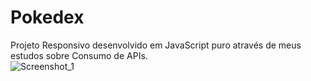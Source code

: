 # Pokedex
Projeto Responsivo desenvolvido em JavaScript puro através de meus estudos sobre Consumo de APIs.
<br>
![Screenshot_1](https://user-images.githubusercontent.com/89175716/210280886-198c7d5d-3d04-44df-b440-982a5ee21e87.png)
